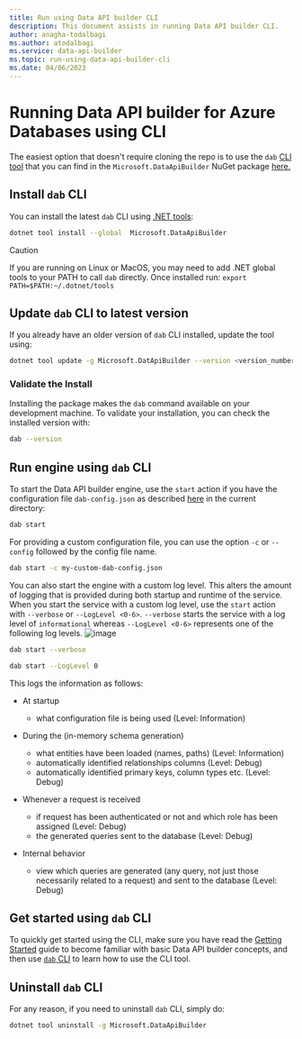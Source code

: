 ```yaml
---
title: Run using Data API builder CLI
description: This document assists in running Data API builder CLI.
author: anagha-todalbagi
ms.author: atodalbagi
ms.service: data-api-builder
ms.topic: run-using-data-api-builder-cli
ms.date: 04/06/2023
---
```


# Running Data API builder for Azure Databases using CLI

The easiest option that doesn't require cloning the repo is to use the `dab` [CLI tool](./data-api-builder-cli.md) that you can find in the `Microsoft.DataApiBuilder` NuGet package [here.](https://www.nuget.org/packages/Microsoft.DataApiBuilder)

## Install `dab` CLI

You can install the latest `dab` CLI using [.NET tools](/dotnet/core/tools/global-tools):

```bash
dotnet tool install --global  Microsoft.DataApiBuilder
```

> [!CAUTION]
> If you are running on Linux or MacOS, you may need to add .NET global tools to your PATH to call `dab` directly. Once installed run: `export PATH=$PATH:~/.dotnet/tools`

## Update `dab` CLI to latest version

If you already have an older version of `dab` CLI installed, update the tool using:

```bash
dotnet tool update -g Microsoft.DatApiBuilder --version <version_number>
```

### Validate the Install

Installing the package makes the `dab` command available on your development machine. To validate your installation, you can check the installed version with:

```bash
dab --version
```

## Run engine using `dab` CLI

To start the Data API builder engine, use the `start` action if you have the configuration file `dab-config.json` as described [here](./configuration-file.md) in the current directory:

```bash
dab start
```

For providing a custom configuration file, you can use the option `-c` or `--config` followed by the config file name.

```bash
dab start -c my-custom-dab-config.json
```

You can also start the engine with a custom log level. This alters the amount of logging that is provided during both startup and runtime of the service. When you start the service with a custom log level, use the `start` action with `--verbose` or `--LogLevel <0-6>`. `--verbose` starts the service with a log level of `informational` whereas `--LogLevel <0-6>` represents one of the following log levels.
![image](https://user-images.githubusercontent.com/93220300/216731511-ea420ee8-3b52-4e1b-a052-87943b135be1.png)

```bash
dab start --verbose
```

```bash
dab start --LogLevel 0
```

This logs the information as follows:

- At startup
  - what configuration file is being used (Level: Information)

- During the (in-memory schema generation)
  - what entities have been loaded (names, paths) (Level: Information)
  - automatically identified relationships columns (Level: Debug)
  - automatically identified primary keys, column types etc. (Level: Debug)

- Whenever a request is received
  - if request has been authenticated or not and which role has been assigned (Level: Debug)
  - the generated queries sent to the database (Level: Debug)

- Internal behavior
  - view which queries are generated (any query, not just those necessarily related to a request) and sent to the database (Level: Debug)

## Get started using `dab` CLI

To quickly get started using the CLI, make sure you have read the [Getting Started](./get-started/get-started-with-data-api-builder.md) guide to become familiar with basic Data API builder concepts, and then use [`dab` CLI](./data-api-builder-cli.md) to learn how to use the CLI tool.

## Uninstall `dab` CLI

For any reason, if you need to uninstall `dab` CLI, simply do:

```bash
dotnet tool uninstall -g Microsoft.DataApiBuilder
```
